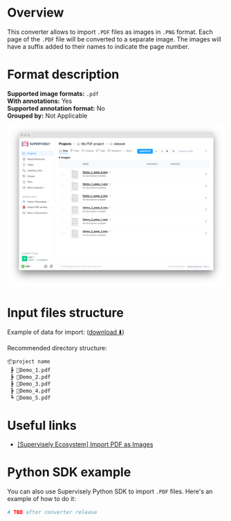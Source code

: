 <!-- <h1 align="left" style="border-bottom: 0"> <img align="left" src="./images/pdf_logo.png" width="80" style="padding-right: 20px;"> PDF Format </h1>

<br> -->

# Overview

This converter allows to import `.PDF` files as images in `.PNG` format.
Each page of the `.PDF` file will be converted to a separate image. The images will have a suffix added to their names to indicate the page number.

# Format description

**Supported image formats:** `.pdf`<br>
**With annotations:** Yes<br>
**Supported annotation format:** No<br>
**Grouped by:** Not Applicable<br>

![PDF import results](./images/pdf_res.png)

# Input files structure

Example of data for import: ([download ⬇️](https://github.com/supervisely-ecosystem/import-wizard-docs/files/14905329/Sample_PDF.zip))<br>

Recommended directory structure:

```text
📦project name
 ┣ 📜Demo_1.pdf
 ┣ 📜Demo_2.pdf
 ┣ 📜Demo_3.pdf
 ┣ 📜Demo_4.pdf
 ┗ 📜Demo_5.pdf
```

# Useful links

- [[Supervisely Ecosystem] Import PDF as Images](https://ecosystem.supervisely.com/apps/import-pdf-as-images)

# Python SDK example

You can also use Supervisely Python SDK to import `.PDF` files. Here's an example of how to do it:

```python
# TBD after converter release
```

